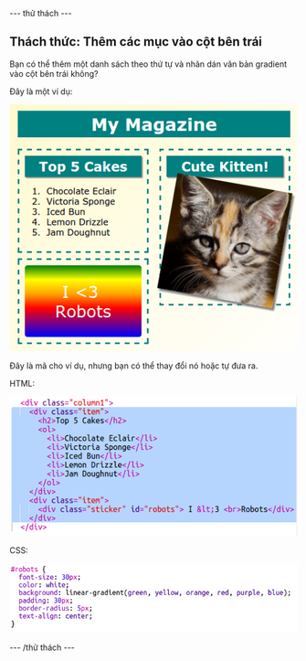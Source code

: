 \--- thử thách \---

## Thách thức: Thêm các mục vào cột bên trái

Bạn có thể thêm một danh sách theo thứ tự và nhãn dán văn bản gradient vào cột bên trái không?

Đây là một ví dụ:

![ảnh chụp màn hình](images/magazine-challenge1-example.png)

Đây là mã cho ví dụ, nhưng bạn có thể thay đổi nó hoặc tự đưa ra.

HTML:

![ảnh chụp màn hình](images/magazine-challenge1.png)

CSS:

![ảnh chụp màn hình](images/magazine-challenge1-style.png)

\--- /thử thách \---